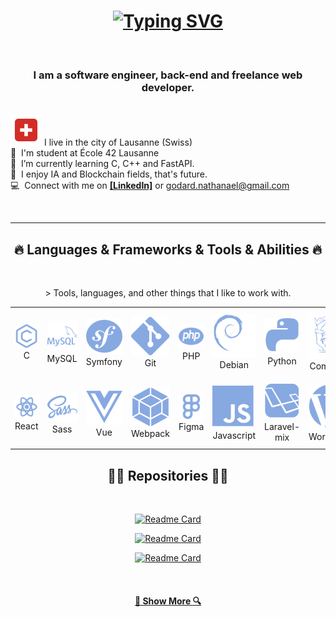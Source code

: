 

<h1 align="center">
<a href="https://git.io/typing-svg"><img src="https://readme-typing-svg.herokuapp.com?font=Fira+Code&duration=2300&pause=1300&color=39CBF7&background=FFFFFF00&center=true&vCenter=true&width=435&lines=Hello+there!+I+am+Nate.;Aka+Nathana%C3%ABl+Godard;Nice+to+meet+you..." alt="Typing SVG" /></a>
</h1>
<br>

<h3 align="center">I am a software engineer, back-end and freelance web developer. </h3>
 
<br> <a align="center"> <img src="./image/ch.svg"/> </a>I live in the city of Lausanne (Swiss)
<br> :school: &nbsp;I'm student at École 42 Lausanne
<br> :seedling: &nbsp;I’m currently learning C, C++ and FastAPI.
<br> :speech_balloon: &nbsp;I enjoy IA and Blockchain fields, that's future. 
<br> :computer: &nbsp;Connect with me on <a href="https://www.linkedin.com/in/WolfaH">**[LinkedIn]**</a> or <a href="mailto: godard.nathanael@gmail.com">godard.nathanael@gmail.com</a>


<br>
<hr>
<h2 align="center">🔥 Languages & Frameworks & Tools & Abilities 🔥</h2>
<br>

<p align="center">
> Tools, languages, and other things that I like to work with.

<table>
  <tr>
    <td align="center" width="96">
    <img src="./image/c.svg"/>
      <br>C
    </td>
        <td align="center" width="96">
<img src="./image/sql.svg"/>
      <br>MySQL
    </td>
    <td align="center" width="96">
 <img src="./image/symfo.svg"/>
      <br>Symfony
    </td>
    <td align="center" width="96">
 <img src="./image/git.svg"/>
      <br>Git
    </td>
    <td align="center" width="96">
     <img src="./image/php.svg"/>
      <br>PHP
    </td>   
    <td align="center" width="96">
<img src="./image/debien.svg"/>
      <br>Debian
    </td> 
    <td align="center" width="96">
<img src="./image/py.svg"/>
      <br>Python
    </td> 
        <td align="center" width="96">
<img src="./image/composer.svg"/>
      <br>Composer
    </td> 
        <td align="center" width="96">
<img src="./image/wp.svg"/>
      <br>Webpack
    </td> 
            <td align="center" width="96">
<img src="./image/es.svg"/>
      <br>Elasticsearch
    </td>
    </tr>
    <tr>        <td align="center" width="96">
<img src="./image/react.svg"/>
      <br>React
    </td><td align="center" width="96">
<img src="./image/sasss.svg"/>
      <br>Sass
    </td>        <td align="center" width="96">
<img src="./image/vue.svg"/>
      <br>Vue
    </td>        <td align="center" width="96">
<img src="./image/osef.svg"/>
      <br>Webpack
    </td>        <td align="center" width="96">
<img src="./image/figma.svg"/>
      <br>Figma
    </td>        <td align="center" width="96">
<img src="./image/js.svg"/>
      <br>Javascript
    </td>        <td align="center" width="96">
<img src="./image/laravel.svg"/>
      <br>Laravel-mix
    </td>        <td align="center" width="96">
<img src="./image/press.svg"/>
      <br>Wordpress
    </td>        <td align="center" width="96">
<img src="./image/twçg.svg"/>
      <br>Twig
    </td>        <td align="center" width="96">
<img src="./image/html.svg"/>
      <br>Html
    </td>
    </tr>
</table>




</p>

<h2 align="center">👨‍💻 Repositories 👨‍💻</h2>
<br>
<div width="100%" align="center">

[![Readme Card](https://github-readme-stats.vercel.app/api/pin/?username=wolfahh&repo=Fund-Together-Hackathon-Starton)](https://github.com/WolfaHH/Fund-Together-Hackathon-Starton)
</div>

<div width="100%" align="center">

[![Readme Card](https://github-readme-stats.vercel.app/api/pin/?username=Farrell-Shey&repo=symfony-nathel)](https://github.com/Farrell-Shey/symfony-nathel)
</div>
<div width="100%" align="center">

[![Readme Card](https://github-readme-stats.vercel.app/api/pin/?username=wolfahh&repo=42-2-push_swap)](https://github.com/WolfaHH/42-2-push_swap)
</div>
<div width="100%" align="center">

<br>
<h4 align="center">
  <a href="https://github.com/WolfaHH?tab=repositories" title="Show Repositories">🔎 Show More 🔍</a>
</h4>
